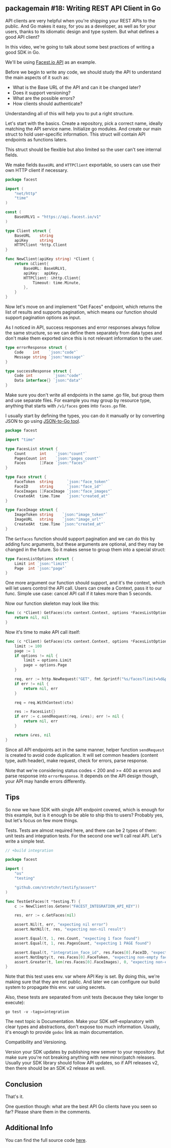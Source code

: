 ## packagemain #18: Writing REST API Client in Go

API clients are very helpful when you're shipping your REST APIs to the public. And Go makes it easy, for you as a developer, as well as for your users, thanks to its idiomatic design and type system. But what defines a good API client?

In this video, we're going to talk about some best practices of writing a good SDK in Go.

We'll be using [Facest.io API](https://docs.facest.io) as an example.

Before we begin to write any code, we should study the API to understand the main aspects of it such as:

- What is the Base URL of the API and can it be changed later?
- Does it support versioning?
- What are the possible errors?
- How clients should authenticate?

Understanding all of this will help you to put a right structure.

Let's start with the basics. Create a repository, pick a correct name, ideally matching the API service name. Initialize go modules. And create our main struct to hold user-specific information. This struct will contain API endpoints as functions  laters.

This struct should be flexible but also limited so the user can't see internal fields.

We make fields `BaseURL` and `HTTPClient` exportable, so users can use their own HTTP client if necessary.

```go
package facest

import (
	"net/http"
	"time"
)

const (
	BaseURLV1 = "https://api.facest.io/v1"
)

type Client struct {
	BaseURL    string
	apiKey     string
	HTTPClient *http.Client
}

func NewClient(apiKey string) *Client {
	return &Client{
		BaseURL: BaseURLV1,
		apiKey:  apiKey,
		HTTPClient: &http.Client{
			Timeout: time.Minute,
		},
	}
}
```

Now let's move on and implement "Get Faces" endpoint, which returns the list of results and supports pagination, which means our function should support pagination options as input.

As I noticed in API, success responses and error responses always follow the same structure, so we can define them separately from data types and don't make them exported since this is not relevant information to the user.

```go
type errorResponse struct {
	Code    int    `json:"code"`
	Message string `json:"message"`
}

type successResponse struct {
	Code int         `json:"code"`
	Data interface{} `json:"data"`
}
```

Make sure you don't write all endpoints in the same .go file, but group them and use separate files. For example you may group by resource type, anything that starts with `/v1/faces` goes into `faces.go` file.

I usually start by defining the types, you can do it manually or by converting JSON to go using [JSON-to-Go tool](https://mholt.github.io/json-to-go/).

```go
package facest

import "time"

type FacesList struct {
	Count      int    `json:"count"`
	PagesCount int    `json:"pages_count"`
	Faces      []Face `json:"faces"`
}

type Face struct {
	FaceToken  string      `json:"face_token"`
	FaceID     string      `json:"face_id"`
	FaceImages []FaceImage `json:"face_images"`
	CreatedAt  time.Time   `json:"created_at"`
}

type FaceImage struct {
	ImageToken string    `json:"image_token"`
	ImageURL   string    `json:"image_url"`
	CreatedAt  time.Time `json:"created_at"`
}
```

The `GetFaces` function should support pagination and we can do this by adding func arguments, but these arguments are optional, and they may be changed in the future. So it makes sense to group them into a special struct:

```go
type FacesListOptions struct {
	Limit int `json:"limit"`
	Page  int `json:"page"`
}
```

One more argument our function should support, and it's the context, which will let users control the API call. Users can create a Context, pass it to our func. Simple use case: cancel API call if it takes more than 5 seconds.

Now our function skeleton may look like this:

```go
func (c *Client) GetFaces(ctx context.Context, options *FacesListOptions) (*FacesList, error) {
	return nil, nil
}
```

Now it's time to make API call itself:

```go
func (c *Client) GetFaces(ctx context.Context, options *FacesListOptions) (*FacesList, error) {
	limit := 100
	page := 1
	if options != nil {
		limit = options.Limit
		page = options.Page
	}

	req, err := http.NewRequest("GET", fmt.Sprintf("%s/faces?limit=%d&page=%d", c.BaseURL, limit, page), nil)
	if err != nil {
		return nil, err
	}

	req = req.WithContext(ctx)

	res := FacesList{}
	if err := c.sendRequest(req, &res); err != nil {
		return nil, err
	}

	return &res, nil
}
```

Since all API endpoints act in the same manner, helper function `sendRequest` is created to avoid code duplication. It will set common headers (content type, auth header), make request, check for errors, parse response.

Note that we're considering status codes < 200 and >= 400 as errors and parse response into `errorResponse`. It depends on the API design though, your API may handle errors differently.

## Tips

So now we have SDK with single API endpoint covered, which is enough for this example, but is it enough to be able to ship this to users? Probably yes, but let's focus on few more things.

Tests. Tests are almost required here, and there can be 2 types of them: unit tests and integration tests. For the second one we'll call real API. Let's write a simple test.


```go
// +build integration

package facest

import (
	"os"
	"testing"

	"github.com/stretchr/testify/assert"
)

func TestGetFaces(t *testing.T) {
	c := NewClient(os.Getenv("FACEST_INTEGRATION_API_KEY"))

	res, err := c.GetFaces(nil)

	assert.Nil(t, err, "expecting nil error")
	assert.NotNil(t, res, "expecting non-nil result")

	assert.Equal(t, 1, res.Count, "expecting 1 face found")
	assert.Equal(t, 1, res.PagesCount, "expecting 1 PAGE found")

	assert.Equal(t, "integration_face_id", res.Faces[0].FaceID, "expecting correct face_id")
	assert.NotEmpty(t, res.Faces[0].FaceToken, "expecting non-empty face_token")
	assert.Greater(t, len(res.Faces[0].FaceImages), 0, "expecting non-empty face_images")
}
```

Note that this test uses env. var where API Key is set. By doing this, we're making sure that they are not public. And later we can configure our build system to propagate this env. var using secrets.

Also, these tests are separated from unit tests (because they take longer to execute):

```
go test -v -tags=integration
```

The next topic is Documentation. Make your SDK self-explanatory with clear types and abstractions, don't expose too much information. Usually, it's enough to provide `godoc` link as main documentation.

Compatibility and Versioning.

Version your SDK updates by publishing new semver to your repository. But make sure you're not breaking anything with new minor/patch releases. Usually your SDK library should follow API updates, so if API releases v2, then there should be an SDK v2 release as well.

## Conclusion

That's it.

One question though: what are the best API Go clients have you seen so far? Please share them in the comments.

## Additional Info

You can find the full source code [here](https://github.com/facest/facest-go).